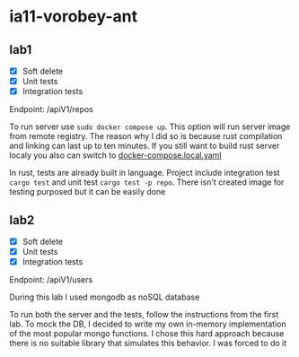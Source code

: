 # ia11-vorobey-ant

## lab1

- [X]  Soft delete
- [X]  Unit tests
- [X]  Integration tests

Endpoint: /apiV1/repos

To run server use ```sudo docker compose up```. This option will run server image from remote registry. The reason why I did so is because rust compilation and linking can last up to ten minutes. If you still want to build rust server localy you also can switch to [docker-compose.local.yaml](docker-compose.local.yaml)

In rust, tests are already built in language. Project include integration test ```cargo test``` and unit test ```cargo test -p repo```. There isn't created image for testing purposed but it can be easily done

## lab2

- [X]  Soft delete
- [X]  Unit tests
- [X]  Integration tests

Endpoint: /apiV1/users

During this lab I used mongodb as noSQL database 

To run both the server and the tests, follow the instructions from the first lab. To mock the DB, I decided to write my own in-memory implementation of the most popular mongo functions. I chose this hard approach because there is no suitable library that simulates this behavior. I was forced to do it